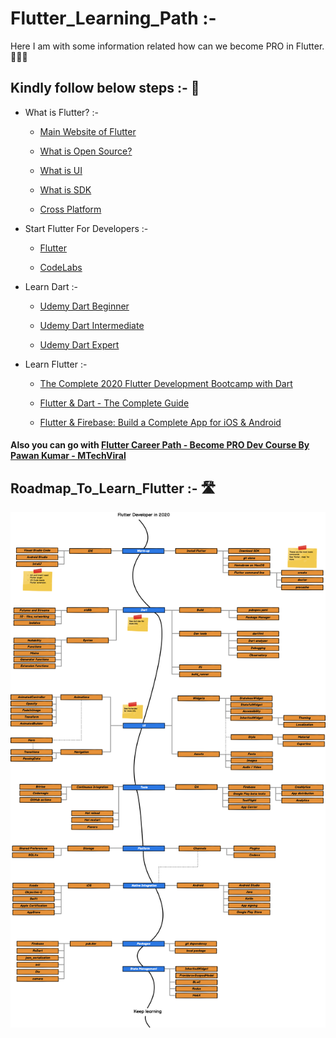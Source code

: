 # Flutter_Learning_Path :-

  Here I am with some information related how can we become PRO in Flutter. :open_book::woman_technologist:
  
  ## Kindly follow below steps :- :pushpin:

+ What is Flutter? :- 

    - [Main Website of Flutter](https://flutter.dev/)
    
    - [What is Open Source?](https://en.wikipedia.org/wiki/Open-source_software)
    
    - [What is UI](https://en.wikipedia.org/wiki/User_interface)
    
    - [What is SDK](https://en.wikipedia.org/wiki/Software_development_kit)
    
    - [Cross Platform](https://dart.dev/platforms)
    
+ Start Flutter For  Developers :-

   - [Flutter](https://flutter.dev/)
   
   - [CodeLabs](https://codelabs.developers.google.com/?cat=Flutter)
   
+ Learn Dart :-

  - [Udemy Dart Beginner](https://www.udemy.com/course/dart-beginners-course/)
  
  - [Udemy Dart Intermediate](https://www.udemy.com/course/dart-intermediate-course/)
  
  - [Udemy Dart Expert](https://www.udemy.com/course/dart-advanced-course/)
  

+ Learn Flutter :-
  
  - [The Complete 2020 Flutter Development Bootcamp with Dart](https://www.udemy.com/course/flutter-bootcamp-with-dart/)
  
  - [Flutter & Dart - The Complete Guide](https://www.udemy.com/course/learn-flutter-dart-to-build-ios-android-apps/)
  
  - [Flutter & Firebase: Build a Complete App for iOS & Android](https://www.udemy.com/course/flutter-firebase-build-a-complete-app-for-ios-android/)
  
#### Also you can go with [Flutter Career Path - Become PRO Dev Course By Pawan Kumar - MTechViral](https://www.youtube.com/watch?v=Nl2kmAbC0bg&list=PLR2qQy0Zxs_WAho9MWS1e36xF9PKLdM5w)  
  
## Roadmap_To_Learn_Flutter :- :motorway:
  <img src ="roadmap_2020.png" width:500>
 
